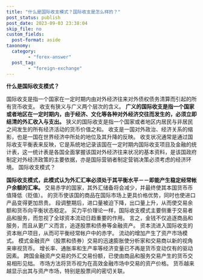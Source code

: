 ```yaml
---
title: "什么是国际收支模式？国际收支是怎么样的？"
post_status: publish
post_date: 2023-09-03 23:38:04
skip_file: no
custom_fields: 
  post-format: aside
taxonomy:
  category:
        - "forex-answer"
  post_tag:
        - "foreign-exchange"
---
```


**什么是国际收支模式？**

国际收支是指一个国家在一定时期内由对外经济往来对外债权债务清算而引起的所有货币收支。 收支有狭义与广义两个层次的含义。 **广义的国际收支是指一个国家或者地区在一定时期内，由于经济、文化等各种对外经济交往而发生的，必须立即结清的外汇收入与支出。** 狭义的国际收支是指一个国家或者地区内居民与非居民之间发生的所有经济活动的货币价值之和。 收支是一国对外政治、经济关系的缩影，也是一国在世界经济中所处的地位及其升降的反映。 收支状况通常是通过国际收支平衡表来反映，它是系统地记录该国在一定时期内国际收支项目及金融的统计表，这一统计表是各国全面掌握该国对外经济往来状况的基本资料，是该国政府制定对外经济政策的主要依据，亦是国际营销者制定营销决策必须考虑的经济环境。 国际收支模式？

**国际收支模式，此模式认为外汇汇率必须处于其平衡水平－－即能产生稳定经常帐户余额的汇率。** 交易赤字的国家，其外汇储备将会减少，并最终使其本国货币币值降低（贬值）。 的货币使该国的商品在国际市场上更具价格优势，同时也使进口产品变得更加昂贵。 段调整期后，进口量被迫下降，出口量上升，从而使交易余额和货币向平衡状态稳定。 买力平价理论一样，国际收支模式主要侧重于交易者品和服务，而忽视了全球资本流动日趋重要的作用。 言之，金钱不仅追逐商品和服务，而且从更广义而言，追逐股票和债券等金融资产。 资本流进入国际收支的资本帐户项目，从而可平衡经常帐户中的赤字。 流动的增加产生了资产市场模式。 模式金融资产（股票和债券）交易的迅速膨胀使分析家和交易商以新的视角来审视货币。 增长率、通胀率和生产率等经济变量已不再是货币变动仅有的驱动因素。 跨国金融资产交易的外汇交易份额，已使由商品和服务交易产生的货币交易相形见绌。 市场方法将货币视为在高效金融市场中交易的资产价格。 货币越来越显示出其与资产市场，特别是股票间的密切关联。
